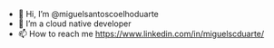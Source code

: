 - 👋 Hi, I’m @miguelsantoscoelhoduarte
- 👀 I’m a cloud native developer
- 📫 How to reach me https://www.linkedin.com/in/miguelscduarte/

<!---
miguelsantoscoelhoduarte/miguelsantoscoelhoduarte is a ✨ special ✨ repository because its `README.md` (this file) appears on your GitHub profile.
You can click the Preview link to take a look at your changes.

- 🌱 I’m currently learning ...
- 💞️ I’m looking to collaborate on ...
--->
